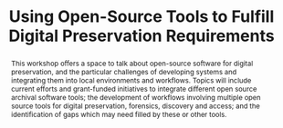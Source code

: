 ---
abstract: This workshop offers a space to talk about open-source software for digital
  preservation, and the particular challenges of developing systems and integrating
  them into local environments and workflows. Topics will include current efforts
  and grant-funded initiatives to integrate different open source archival software
  tools; the development of workflows involving multiple open source tools for digital
  preservation, forensics, discovery and access; and the identification of gaps which
  may need filled by these or other tools.
creators:
- Mumma, Courtney
- Shallcross, Michael
- Meister, Sam
- Di Bella, Christine
- Westbrook, Bradley
- Lee, Christopher
- Eckard, Max
date: null
document_url: https://services.phaidra.univie.ac.at/api/object/o:429623/download
grand_parent: iPRES
institutions: []
keywords:
- open source; workflows; case studies; demonstrations
landing_page_url: https://phaidra.univie.ac.at/o:429623
language: eng
layout: publication
license: CC BY 4.0 International
notes_url: null
parent: iPRES 2015
presentation_url: null
publication_type: paper
size: 381595
source_name: iPRES
title: Using Open-Source Tools to Fulfill Digital Preservation Requirements
year: 2015
---